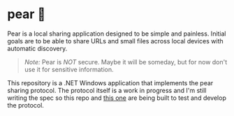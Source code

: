 # pear 🍐

Pear is a local sharing application designed to be simple and painless. Initial goals are to be able to share URLs and small files across local devices with automatic discovery.

> *Note:* Pear is *NOT* secure. Maybe it will be someday, but for now don't use it for sensitive information.

This repository is a .NET Windows application that implements the pear sharing protocol. The protocol itself is a work in progress and I'm still writing the spec so this repo and [this one](https://github.com/DoomishFox/peard) are being built to test and develop the protocol.
